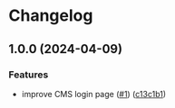 # Changelog

## 1.0.0 (2024-04-09)


### Features

* improve CMS login page ([#1](https://github.com/ghostrider-05/vite-plugin-decap-cms/issues/1)) ([c13c1b1](https://github.com/ghostrider-05/vite-plugin-decap-cms/commit/c13c1b167bc01db3c2c707e4f63dbc3729c66948))
